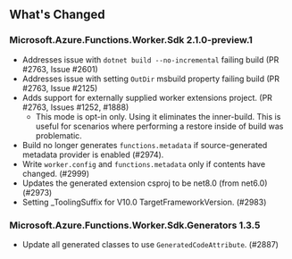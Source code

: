 ## What's Changed

<!-- Please add your release notes in the following format:
- My change description (#PR/#issue)
-->

### Microsoft.Azure.Functions.Worker.Sdk 2.1.0-preview.1

- Addresses issue with `dotnet build --no-incremental` failing build (PR #2763, Issue #2601)
- Addresses issue with setting `OutDir` msbuild property failing build (PR #2763, Issue #2125)
- Adds support for externally supplied worker extensions project. (PR #2763, Issues #1252, #1888)
    - This mode is opt-in only. Using it eliminates the inner-build. This is useful for scenarios where performing a restore inside of build was problematic.
- Build no longer generates `functions.metadata` if source-generated metadata provider is enabled (#2974).
- Write `worker.config` and `functions.metadata` only if contents have changed. (#2999)
- Updates the generated extension csproj to be net8.0 (from net6.0) (#2973)
- Setting _ToolingSuffix for V10.0 TargetFrameworkVersion. (#2983)

### Microsoft.Azure.Functions.Worker.Sdk.Generators 1.3.5

- Update all generated classes to use `GeneratedCodeAttribute`. (#2887)
